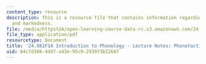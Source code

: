 ```yaml
---
content_type: resource
description: This is a resource file that contains information regarding phonotactics
  and markedness.
file: /media/https%3A/open-learning-course-data-rc.s3.amazonaws.com/24-961-introduction-to-phonology-fall-2014/04c7d3864dd7a43e95c92939f3b22607_MIT24_961F14_Lecture5.pdf
file_type: application/pdf
resourcetype: Document
title: '24.961F14 Introduction to Phonology - Lecture Notes: Phonotactics and Markedness'
uid: 04c7d386-4dd7-a43e-95c9-2939f3b22607
---
```

